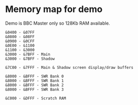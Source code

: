 # Memory map for demo

Demo is BBC Master only so 128Kb RAM available.

```
&0400 - &07FF
&0800 - &08FF
&0900 - &0CFF
&0E00 - &1100
&1100 - &3000
&3000 - &7BFF - Main
&3000 - &7BFF - Shadow

&7C00 - &7FFF - Main & Shadow screen display/draw buffers

&8000 - &BFFF - SWR Bank 0
&8000 - &BFFF - SWR Bank 1
&8000 - &BFFF - SWR Bank 2
&8000 - &BFFF - SWR Bank 3

&C000 - &DFFF - Scratch RAM
```


